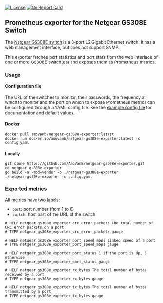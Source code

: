 [![License](https://img.shields.io/github/license/grafana/grafana)](LICENSE)
[![Go Report Card](https://goreportcard.com/badge/github.com/amovanb/netgear-gs308e-exporter)](https://goreportcard.com/report/github.com/amovanb/netgear-gs308e-exporter)

## Prometheus exporter for the Netgear GS308E Switch

The [Netgear GS308E switch](https://www.netgear.com/support/product/gs308e.aspx) is a 8-port L2 Gigabit Ethernet switch. 
It has a web management interface, but does not support SNMP.

This exporter fetches port statistics and port stats from the web interface of one or more GS308E switch(es) and exposes them as Prometheus metrics.
 
 ### Usage
 
 #### Configuration file

The URL of the switches to monitor, their passwords, the frequency at which to monitor and the port on which to expose Prometheus metrics can be configured through a YAML config file.
See the [example config file](config/config.yaml) for documentation and default values.
 
 #### Docker
 
```shell script
docker pull amovanb/netgear-gs308e-exporter:latest
docker run docker.io/amovanb/netgear-gs308e-exporter:latest -c config.yaml
```

#### Locally

```shell script
git clone https://github.com/AmoVanB/netgear-gs308e-exporter.git
cd netgear-gs308e-exporter
go build -a -mod=vendor -o ./netgear-gs308e-exporter
./netgear-gs308e-exporter -c config.yaml
```

### Exported metrics

All metrics have two labels:
- `port`: port number (from 1 to 8)
- `switch`: host part of the URL of the switch

```
# HELP netgear_gs308e_exporter_crc_error_packets The total number of CRC error packets on a port
# TYPE netgear_gs308e_exporter_crc_error_packets gauge

# HELP netgear_gs308e_exporter_port_speed_mbps Linked speed of a port
# TYPE netgear_gs308e_exporter_port_speed_mbps gauge

# HELP netgear_gs308e_exporter_port_status 1 if the port is Up, 0 otherwise
# TYPE netgear_gs308e_exporter_port_status gauge

# HELP netgear_gs308e_exporter_rx_bytes The total number of bytes received by a port
# TYPE netgear_gs308e_exporter_rx_bytes gauge

# HELP netgear_gs308e_exporter_tx_bytes The total number of bytes transmitted by a port
# TYPE netgear_gs308e_exporter_tx_bytes gauge
```